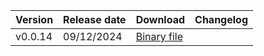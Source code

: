 | Version | Release date | Download | Changelog |
:--- | :--- | :--- | :---
| v0.0.14 | 09/12/2024 | [Binary file](https://github.com/ydb-platform/ydbops/releases/download/v0.0.14/ydbops) |  |
